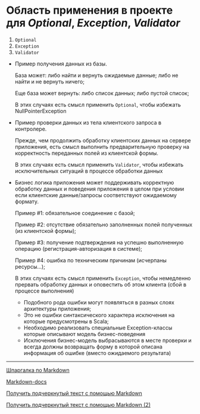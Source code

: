 


# Область применения в проекте для *Optional*, *Exception*, *Validator*

1. `Optional`
2. `Exception`
3. `Validator`

* Пример получения данных из базы.

  База может: либо найти и вернуть ожидаемые данные; либо не найти и не вернуть ничего;

  Еще база может вернуть: либо список данных; либо пустой список;

  В этих случаях есть смысл применить `Optional`, чтобы избежать NullPointerException

* Пример проверки данных из тела клиентского запроса в контролере.

  Прежде, чем продолжить обработку клиентских данных на сервере приложения, есть смысл выполнить предварительную проверку на корректность переданных полей из клиентской формы.

  В этих случаях есть смысл применить `Validator`, чтобы избежать исключительных ситуаций в процессе обработки данных

* Бизнес логика приложения может поддерживать корректную обработку данных и поведения приложения в целом при условии если клиентские данные/запросы соответствуют ожидаемому формату.

  Пример #1: обязательное соединение с базой;

  Пример #2: отсутствие обязательно заполненных полей полученных (из клиентской формы);

  Пример #3: получение подтверждения на успешно выполненную операцию (регистрация-авторизация в системе);

  Пример #4: ошибка по техническим причинам (исчерпаны ресурсы...);

  В этих случаях есть смысл применить `Exception`, чтобы немедленно прервать обработку данных и оповестить об этом клиента (сбой в процессе выполнения)

  - Подобного рода ошибки могут появляться в разных слоях архитектуры приложения;
  - Это не ошибки синтаксического характера исключения на которые предусмотрены в Scala;
  - Необходимо реализовать специальные Exception-классы которые описывают модель бизнес-поведения
  - Исключения бизнес-модель выбрасываются в месте проверки и всегда должны возвращать форму в которой описана информация об ошибке (вместо ожидаемого результата)


---

[Шпаргалка по Markdown](https://github.com/sandino/Markdown-Cheatsheet)

[Markdown-docs](https://gist.github.com/Jekins/2bf2d0638163f1294637)

[Получить подчеркнутый текст с помощью Markdown](https://coderoad.ru/3003476/Получить-подчеркнутый-текст-с-помощью-Markdown)

[Получить подчеркнутый текст с помощью Markdown (2)](https://coderoad.ru/44840416/Как-сделать-подчеркивание-слова-в-Markdown)